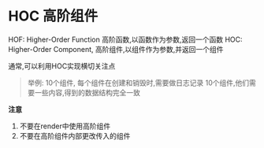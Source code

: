 # HOC 高阶组件

HOF: Higher-Order Function  高阶函数,以函数作为参数,返回一个函数
HOC: Higher-Order Component, 高阶组件,以组件作为参数,并返回一个组件

通常,可以利用HOC实现横切关注点

> 举例: 10个组件, 每个组件在创建和销毁时,需要做日志记录
> 10个组件,他们需要一些内容,得到的数据结构完全一致



**注意**
1. 不要在render中使用高阶组件
2. 不要在高阶组件内部更改传入的组件